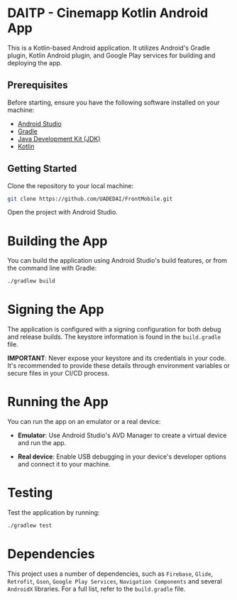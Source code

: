 # DAITP - Cinemapp Kotlin Android App

This is a Kotlin-based Android application. It utilizes Android's Gradle plugin, Kotlin Android plugin, and Google Play services for building and deploying the app.

## Prerequisites

Before starting, ensure you have the following software installed on your machine:

- [Android Studio](https://developer.android.com/studio)
- [Gradle](https://gradle.org/)
- [Java Development Kit (JDK)](https://www.oracle.com/java/technologies/javase-jdk11-downloads.html)
- [Kotlin](https://kotlinlang.org/)

## Getting Started

Clone the repository to your local machine:

```bash
git clone https://github.com/UADEDAI/FrontMobile.git
```

Open the project with Android Studio.

# Building the App

You can build the application using Android Studio's build features, or from the command line with Gradle:

```bash
./gradlew build
```

# Signing the App

The application is configured with a signing configuration for both debug and release builds. The keystore information is found in the `build.gradle` file.

**IMPORTANT**: Never expose your keystore and its credentials in your code. It's recommended to provide these details through environment variables or secure files in your CI/CD process.

# Running the App

You can run the app on an emulator or a real device:

- **Emulator**: Use Android Studio's AVD Manager to create a virtual device and run the app.

- **Real device**: Enable USB debugging in your device's developer options and connect it to your machine.

# Testing

Test the application by running:

```bash
./gradlew test
```

# Dependencies

This project uses a number of dependencies, such as `Firebase`, `Glide`, `Retrofit`, `Gson`, `Google Play Services`, `Navigation Components` and several `AndroidX` libraries. For a full list, refer to the `build.gradle` file.

